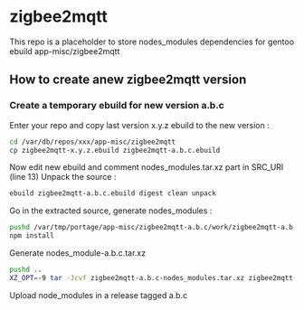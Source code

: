 # zigbee2mqtt
This repo is a placeholder to store nodes_modules dependencies for gentoo ebuild app-misc/zigbee2mqtt

## How to create anew zigbee2mqtt version

### Create a temporary ebuild for new version a.b.c
Enter your repo and copy last version x.y.z ebuild to the new version :
```bash
cd /var/db/repos/xxx/app-misc/zigbee2mqtt
cp zigbee2mqtt-x.y.z.ebuild zigbee2mqtt-a.b.c.ebuild
```

Now edit new ebuild and comment nodes_modules.tar.xz part in SRC_URI (line 13)
Unpack the source :
```bash
ebuild zigbee2mqtt-a.b.c.ebuild digest clean unpack
```

Go in the extracted source, generate nodes_modules :
```bash
pushd /var/tmp/portage/app-misc/zigbee2mqtt-a.b.c/work/zigbee2mqtt-a.b.c
npm install
```
Generate nodes_module-a.b.c.tar.xz
```bash
pushd ..
XZ_OPT=-9 tar -Jcvf zigbee2mqtt-a.b.c-nodes_modules.tar.xz zigbee2mqtt-a.b.c/node_modules/
```

Upload node_modules in a release tagged a.b.c
